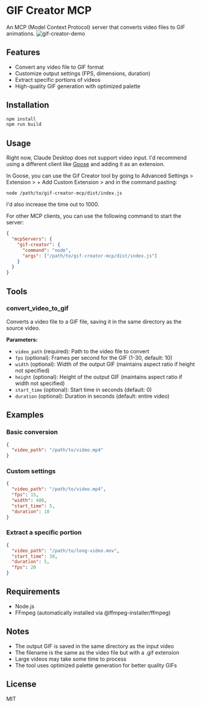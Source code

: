 # GIF Creator MCP

An MCP (Model Context Protocol) server that converts video files to GIF animations.
![gif-creator-demo](https://github.com/user-attachments/assets/0543d53f-8bc7-4a16-8a4b-e41ef13568c6)


## Features

- Convert any video file to GIF format
- Customize output settings (FPS, dimensions, duration)
- Extract specific portions of videos
- High-quality GIF generation with optimized palette

## Installation

```bash
npm install
npm run build
```

## Usage

Right now, Claude Desktop does not support video input. I'd recommend using a different client like [Goose](https://block.github.io/goose/) and adding it as an extension.

In Goose, you can use the Gif Creator tool by going to Advanced Settings > Extension > + Add Custom Extension > and in the command pasting:
```
node /path/to/gif-creator-mcp/dist/index.js
```

I'd also increase the time out to 1000.


For other MCP clients, you can use the following command to start the server:

```json
{
  "mcpServers": {
    "gif-creator": {
      "command": "node",
      "args": ["/path/to/gif-creator-mcp/dist/index.js"]
    }
  }
}
```

## Tools

### convert_video_to_gif

Converts a video file to a GIF file, saving it in the same directory as the source video.

**Parameters:**
- `video_path` (required): Path to the video file to convert
- `fps` (optional): Frames per second for the GIF (1-30, default: 10)
- `width` (optional): Width of the output GIF (maintains aspect ratio if height not specified)
- `height` (optional): Height of the output GIF (maintains aspect ratio if width not specified)
- `start_time` (optional): Start time in seconds (default: 0)
- `duration` (optional): Duration in seconds (default: entire video)

## Examples

### Basic conversion
```json
{
  "video_path": "/path/to/video.mp4"
}
```

### Custom settings
```json
{
  "video_path": "/path/to/video.mp4",
  "fps": 15,
  "width": 480,
  "start_time": 5,
  "duration": 10
}
```

### Extract a specific portion
```json
{
  "video_path": "/path/to/long-video.mov",
  "start_time": 30,
  "duration": 5,
  "fps": 20
}
```

## Requirements

- Node.js
- FFmpeg (automatically installed via @ffmpeg-installer/ffmpeg)

## Notes

- The output GIF is saved in the same directory as the input video
- The filename is the same as the video file but with a .gif extension
- Large videos may take some time to process
- The tool uses optimized palette generation for better quality GIFs

## License

MIT
